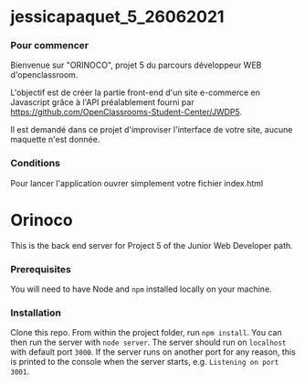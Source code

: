# jessicapaquet_5_26062021

### Pour commencer ###

Bienvenue sur "ORINOCO", projet 5 du parcours développeur WEB d'openclassroom.

L'objectif est de créer la partie front-end d'un site e-commerce en Javascript grâce à l'API préalablement fourni par https://github.com/OpenClassrooms-Student-Center/JWDP5.

Il est demandé dans ce projet d'improviser l'interface de votre site, aucune maquette n'est donnée.

### Conditions ###

Pour lancer l'application ouvrer simplement votre fichier index.html   


# Orinoco #

This is the back end server for Project 5 of the Junior Web Developer path.

### Prerequisites ###

You will need to have Node and `npm` installed locally on your machine.

### Installation ###

Clone this repo. From within the project folder, run `npm install`. You 
can then run the server with `node server`. 
The server should run on `localhost` with default port `3000`. If the
server runs on another port for any reason, this is printed to the
console when the server starts, e.g. `Listening on port 3001`.
